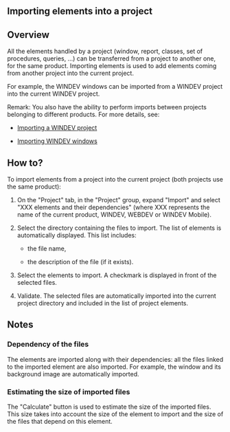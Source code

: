 


## Importing elements into a project
			



<a name="NOTE1"></a>
<a name="NOTE1_1"></a>


## Overview
<a name="overview_ELTTEXTE000110"></a>
All the elements handled by a project (window, report, classes, set of procedures, queries, ...) can be transferred from a project to another one, for the same product. Importing elements is used to add elements coming from another project into the current project. 

For example, the WINDEV windows can be imported from a WINDEV project into the current WINDEV project. 

Remark: You also have the ability to perform imports between projects belonging to different products. For more details, see: 

- [Importing a WINDEV project](../Editeurs/2030002.md)

- [Importing WINDEV windows](../Editeurs/2030001.md)




<a name="NOTE2"></a>
<a name="NOTE2_1"></a>


## How to?
<a name="how_ELTTEXTE000134"></a>
To import elements from a project into the current project (both projects use the same product): 

1. On the "Project" tab, in the "Project" group, expand "Import" and select "XXX elements and their dependencies" (where XXX represents the name of the current product, WINDEV, WEBDEV or WINDEV Mobile).

2. Select the directory containing the files to import. The list of elements is automatically displayed. This list includes:

	- the file name, 

	- the description of the file (if it exists).




3. Select the elements to import. A checkmark is displayed in front of the selected files.

4. Validate. The selected files are automatically imported into the current project directory and included in the list of project elements.




<a name="NOTE3"></a>
<a name="NOTE3_1"></a>


## Notes
<a name="notes_ELTTEXTE000158"></a>


### Dependency of the files
<a name="dependency_the_files_ELTPARAGRAPHE000054"></a>

The elements are imported along with their dependencies: all the files linked to the imported element are also imported. For example, the window and its background image are automatically imported.
<a name="NOTE3_2"></a>


### Estimating the size of imported files
<a name="estimating_the_size_imported_files_ELTPARAGRAPHE000061"></a>

The "Calculate" button is used to estimate the size of the imported files. This size takes into account the size of the element to import and the size of the files that depend on this element.


